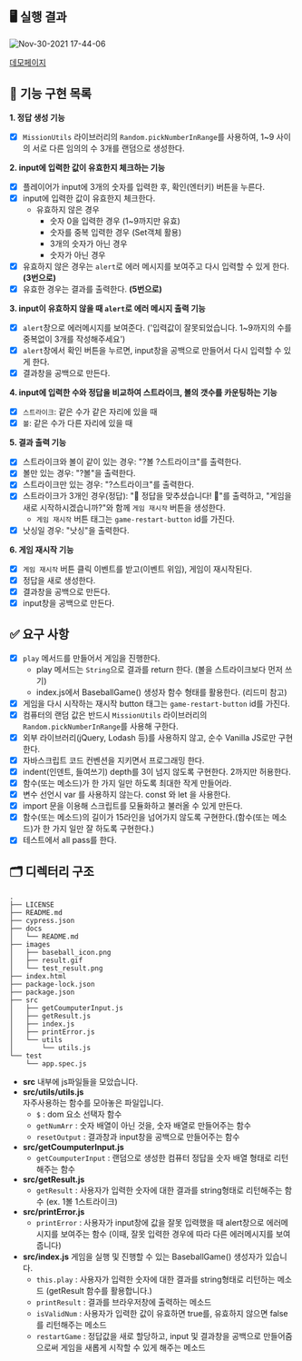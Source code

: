 ## 🖥 실행 결과
![Nov-30-2021 17-44-06](https://user-images.githubusercontent.com/52344833/144014317-e54e01eb-eb47-455f-94b4-c9ba6f33e62f.gif)

[데모페이지](https://rladpwl0512.github.io/javascript-baseball-precourse/)


## 🎯 기능 구현 목록  
**1. 정답 생성 기능**
  - [x] `MissionUtils` 라이브러리의 `Random.pickNumberInRange`를 사용하여, 1~9 사이의 서로 다른 임의의 수 3개를 랜덤으로 생성한다. 

**2. input에 입력한 값이 유효한지 체크하는 기능**
  - [x] 플레이어가 input에 3개의 숫자를 입력한 후, 확인(엔터키) 버튼을 누른다. 
  - [x] input에 입력한 값이 유효한지 체크한다. 
    - 유효하지 않은 경우 
      - 숫자 0을 입력한 경우 (1~9까지만 유효)
      - 숫자를 중복 입력한 경우 (Set객체 활용)
      - 3개의 숫자가 아닌 경우
      - 숫자가 아닌 경우  
  - [x] 유효하지 않은 경우는 `alert`로 에러 메시지를 보여주고 다시 입력할 수 있게 한다. **(3번으로)**
  - [x] 유효한 경우는 결과를 출력한다. **(5번으로)**

**3. input이 유효하지 않을 때 `alert`로 에러 메시지 출력 기능**
  - [x] `alert`창으로 에러메시지를 보여준다. ('입력값이 잘못되었습니다. 1~9까지의 수를 중복없이 3개를 작성해주세요')
  - [x] `alert`창에서 확인 버튼을 누르면, input창을 공백으로 만들어서 다시 입력할 수 있게 한다. 
  - [x] 결과창을 공백으로 만든다. 

**4. input에 입력한 수와 정답을 비교하여 스트라이크, 볼의 갯수를 카운팅하는 기능**
- [x] `스트라이크`: 같은 수가 같은 자리에 있을 때
- [x] `볼`: 같은 수가 다른 자리에 있을 때 

**5. 결과 출력 기능**
- [x] 스트라이크와 볼이 같이 있는 경우: "?볼 ?스트라이크"를 출력한다. 
- [x] 볼만 있는 경우: "?볼"을 출력한다. 
- [x] 스트라이크만 있는 경우: "?스트라이크"를 출력한다. 
- [x] 스트라이크가 3개인 경우(정답):  "🎉 정답을 맞추셨습니다! 🎉"를 출력하고, "게임을 새로 시작하시겠습니까?"와 함께 `게임 재시작` 버튼을 생성한다.
  - `게임 재시작` 버튼 태그는 `game-restart-button` id를 가진다.  
- [x] 낫싱일 경우: "낫싱"을 출력한다. 

**6. 게임 재시작 기능**
- [x] `게임 재시작` 버튼 클릭 이벤트를 받고(이벤트 위임), 게임이 재시작된다. 
- [x] 정답을 새로 생성한다.  
- [x] 결과창을 공백으로 만든다. 
- [x] input창을 공백으로 만든다. 

## ✅ 요구 사항 
- [x] `play` 메서드를 만들어서 게임을 진행한다. 
  - play 메서드는 `String`으로 결과를 return 한다. (볼을 스트라이크보다 먼저 쓰기)
  - index.js에서 BaseballGame() 생성자 함수 형태를 활용한다. (리드미 참고)
- [x] 게임을 다시 시작하는 재시작 button 태그는 `game-restart-button` id를 가진다.
- [x] 컴퓨터의 랜덤 값은 반드시 `MissionUtils` 라이브러리의 `Random.pickNumberInRange`를 사용해 구한다.
- [x] 외부 라이브러리(jQuery, Lodash 등)를 사용하지 않고, 순수 Vanilla JS로만 구현한다.
- [x] 자바스크립트 코드 컨벤션을 지키면서 프로그래밍 한다.
- [x] indent(인덴트, 들여쓰기) depth를 3이 넘지 않도록 구현한다. 2까지만 허용한다.
- [x] 함수(또는 메소드)가 한 가지 일만 하도록 최대한 작게 만들어라.
- [x] 변수 선언시 var 를 사용하지 않는다. const 와 let 을 사용한다.
- [x] import 문을 이용해 스크립트를 모듈화하고 불러올 수 있게 만든다.
- [x] 함수(또는 메소드)의 길이가 15라인을 넘어가지 않도록 구현한다.(함수(또는 메소드)가 한 가지 일만 잘 하도록 구현한다.)
- [x] 테스트에서 all pass를 한다. 

## 🗂 디렉터리 구조 
```
.
├── LICENSE
├── README.md
├── cypress.json
├── docs
│   └── README.md
├── images
│   ├── baseball_icon.png
│   ├── result.gif
│   └── test_result.png
├── index.html
├── package-lock.json
├── package.json
├── src
│   ├── getCoumputerInput.js
│   ├── getResult.js
│   ├── index.js
│   ├── printError.js
│   └── utils
│       └── utils.js
└── test
    └── app.spec.js
```
- **src** 내부에 js파일들을 모았습니다. 
- **src/utils/utils.js** 
  <br>자주사용하는 함수를 모아놓은 파일입니다. 
  - `$` : dom 요소 선택자 함수 
  - `getNumArr` : 숫자 배열이 아닌 것을, 숫자 배열로 만들어주는 함수 
  - `resetOutput` : 결과창과 input창을 공백으로 만들어주는 함수 
- **src/getCoumputerInput.js**
  - `getCoumputerInput` : 랜덤으로 생성한 컴퓨터 정답을 숫자 배열 형태로 리턴해주는 함수
- **src/getResult.js**
  - `getResult` : 사용자가 입력한 숫자에 대한 결과를 string형태로 리턴해주는 함수 (ex. 1볼 1스트라이크)
- **src/printError.js**
  - `printError` : 사용자가 input창에 값을 잘못 입력했을 때 alert창으로 에러메시지를 보여주는 함수 (이때, 잘못 입력한 경우에 따라 다른 에러메시지를 보여줍니다)
- **src/index.js**
  게임을 실행 및 진행할 수 있는 BaseballGame() 생성자가 있습니다. 
  - `this.play` : 사용자가 입력한 숫자에 대한 결과를 string형태로 리턴하는 메소드 (getResult 함수를 활용합니다.)
  - `printResult` : 결과를 브라우저창에 출력하는 메소드
  - `isValidNum` : 사용자가 입력한 값이 유효하면 true를, 유효하지 않으면 false를 리턴해주는 메소드 
  - `restartGame` : 정답값을 새로 할당하고, input 및 결과창을 공백으로 만들어줌으로써 게임을 새롭게 시작할 수 있게 해주는 메소드
